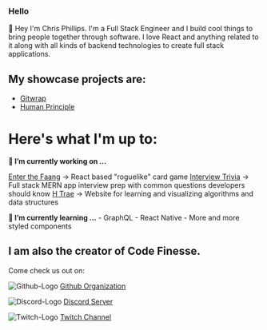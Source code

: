 


### Hello 

👋 Hey I'm Chris Phillips. I'm a Full Stack Engineer and I build cool things to bring people together through software. I love React and anything related to it along with all kinds of backend technologies to create full stack applications.

## **My showcase projects are:**

* [Gitwrap](https://github.com/anonymous-animals/gitwrap-frontend)
* [Human Principle](https://github.com/chris-a-phillips/human-principle-frontend)

# **Here's what I'm up to:**

**🔭 I’m currently working on ...**

[Enter the Faang](https://github.com/chris-a-phillips/enter-the-faang) -> React based "roguelike" card game
[Interview Trivia](https://github.com/chris-a-phillips/interview-trivia) -> Full stack MERN app interview prep with common questions developers should know
[H Trae](https://github.com/chris-a-phillips/h-trae) -> Website for learning and visualizing algorithms and data structures

**🌱 I’m currently learning ...**
	- GraphQL
	- React Native
	- More and more styled components





## I am also the creator of Code Finesse.
Come check us out on:

![Github-Logo][github]
[Github Organization](https://github.com/code-finesse)

![Discord-Logo][discord]
 [Discord Server](https://discord.gg/ps7MdwvsFu)

![Twitch-Logo][twitch]
[Twitch Channel](https://www.twitch.tv/codefinesse)

[github]: https://upload.wikimedia.org/wikipedia/commons/thumb/9/91/Octicons-mark-github.svg/200px-Octicons-mark-github.svg.png "Code Finesse Github Organization"

[discord]: https://upload.wikimedia.org/wikipedia/commons/thumb/c/ca/Discord_Color_Text_Logo.svg/200px-Discord_Color_Text_Logo.svg.png "Code Finesse Discord Server"

[twitch]: https://upload.wikimedia.org/wikipedia/commons/thumb/2/26/Twitch_logo.svg/200px-Twitch_logo.svg.png "Code Finesse Twitch Channel"

